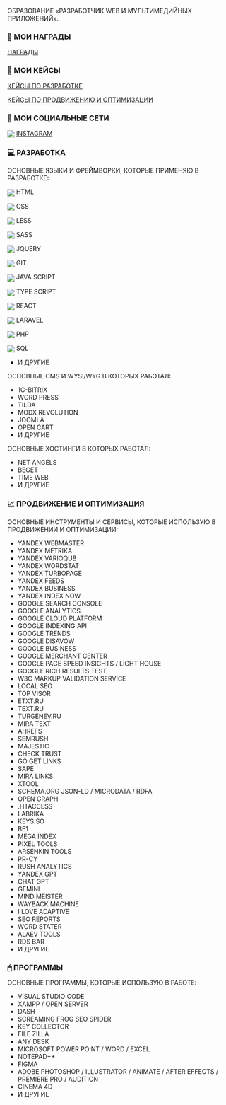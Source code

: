 ОБРАЗОВАНИЕ «РАЗРАБОТЧИК WEB И МУЛЬТИМЕДИЙНЫХ ПРИЛОЖЕНИЙ».

### 📑 МОИ НАГРАДЫ
<p>
   <a href="https://github.com/osipovtwelve/osipovtwelve/tree/master/Certificates">
      НАГРАДЫ
   </a>
</p>

### 💼 МОИ КЕЙСЫ
<p>
   <a href="">
      КЕЙСЫ ПО РАЗРАБОТКЕ
   </a>
</p>
<p>
   <a href="https://github.com/osipovtwelve/osipovtwelve/tree/master/Keys/Promotion%20and%20Optimization">
      КЕЙСЫ ПО ПРОДВИЖЕНИЮ И ОПТИМИЗАЦИИ
   </a>
</p>

### 📱 МОИ СОЦИАЛЬНЫЕ СЕТИ
<p>
   <a href="https://www.instagram.com/osipovpvl">
      <img align="center" src="https://skillicons.dev/icons?i=instagram" /></a>
   <a href="https://www.instagram.com/osipovpvl">INSTAGRAM</a>
</p>
  
### 💻 РАЗРАБОТКА
ОСНОВНЫЕ ЯЗЫКИ И ФРЕЙМВОРКИ, КОТОРЫЕ ПРИМЕНЯЮ В РАЗРАБОТКЕ:

<img align="center" src="https://skillicons.dev/icons?i=html" /> HTML

<img align="center" src="https://skillicons.dev/icons?i=css" /> CSS

<img align="center" src="https://skillicons.dev/icons?i=less" /> LESS

<img align="center" src="https://skillicons.dev/icons?i=sass" /> SASS

<img align="center" src="https://skillicons.dev/icons?i=jquery" /> JQUERY

<img align="center" src="https://skillicons.dev/icons?i=git" /> GIT

<img align="center" src="https://skillicons.dev/icons?i=js" /> JAVA SCRIPT

<img align="center" src="https://skillicons.dev/icons?i=typescript" /> TYPE SCRIPT

<img align="center" src="https://skillicons.dev/icons?i=react" /> REACT

<img align="center" src="https://skillicons.dev/icons?i=laravel" /> LARAVEL

<img align="center" src="https://skillicons.dev/icons?i=php" /> PHP

<img align="center" src="https://skillicons.dev/icons?i=mysql" /> SQL
* И ДРУГИЕ

ОСНОВНЫЕ CMS И WYSI/WYG В КОТОРЫХ РАБОТАЛ:
* 1C-BITRIX
* WORD PRESS
* TILDA
* MODX REVOLUTION
* JOOMLA
* OPEN CART
* И ДРУГИЕ

ОСНОВНЫЕ ХОСТИНГИ В КОТОРЫХ РАБОТАЛ:
* NET ANGELS
* BEGET
* TIME WEB
* И ДРУГИЕ

### 📈 ПРОДВИЖЕНИЕ И ОПТИМИЗАЦИЯ
ОСНОВНЫЕ ИНСТРУМЕНТЫ И СЕРВИСЫ, КОТОРЫЕ ИСПОЛЬЗУЮ В ПРОДВИЖЕНИИ И ОПТИМИЗАЦИИ:
* YANDEX WEBMASTER
* YANDEX METRIKA
* YANDEX VARIOQUB
* YANDEX WORDSTAT
* YANDEX TURBOPAGE
* YANDEX FEEDS
* YANDEX BUSINESS
* YANDEX INDEX NOW
* GOOGLE SEARCH CONSOLE
* GOOGLE ANALYTICS
* GOOGLE CLOUD PLATFORM
* GOOGLE INDEXING API
* GOOGLE TRENDS
* GOOGLE DISAVOW
* GOOGLE BUSINESS
* GOOGLE MERCHANT CENTER
* GOOGLE PAGE SPEED INSIGHTS / LIGHT HOUSE
* GOOGLE RICH RESULTS TEST
* W3C MARKUP VALIDATION SERVICE
* LOCAL SEO
* TOP VISOR
* ETXT.RU
* TEXT.RU
* TURGENEV.RU
* MIRA TEXT
* AHREFS
* SEMRUSH
* MAJESTIC
* CHECK TRUST
* GO GET LINKS
* SAPE
* MIRA LINKS
* XTOOL
* SCHEMA.ORG JSON-LD / MICRODATA / RDFA
* OPEN GRAPH
* .HTACCESS
* LABRIKA
* KEYS.SO
* BE1
* MEGA INDEX
* PIXEL TOOLS
* ARSENKIN TOOLS
* PR-CY
* RUSH ANALYTICS
* YANDEX GPT
* CHAT GPT
* GEMINI
* MIND MEISTER
* WAYBACK MACHINE
* I LOVE ADAPTIVE
* SEO REPORTS
* WORD STATER
* ALAEV TOOLS
* RDS BAR
* И ДРУГИЕ

### 🖱 ПРОГРАММЫ
ОСНОВНЫЕ ПРОГРАММЫ, КОТОРЫЕ ИСПОЛЬЗУЮ В РАБОТЕ:
* VISUAL STUDIO CODE
* XAMPP / OPEN SERVER
* DASH
* SCREAMING FROG SEO SPIDER
* KEY COLLECTOR
* FILE ZILLA
* ANY DESK
* MICROSOFT POWER POINT / WORD / EXCEL
* NOTEPAD++
* FIGMA
* ADOBE PHOTOSHOP / ILLUSTRATOR / ANIMATE / AFTER EFFECTS / PREMIERE PRO / AUDITION
* CINEMA 4D
* И ДРУГИЕ